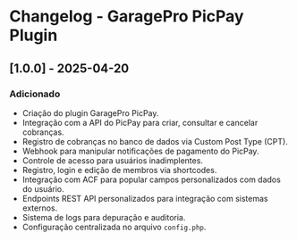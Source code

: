 # Changelog - GaragePro PicPay Plugin

## [1.0.0] - 2025-04-20
### Adicionado
- Criação do plugin GaragePro PicPay.
- Integração com a API do PicPay para criar, consultar e cancelar cobranças.
- Registro de cobranças no banco de dados via Custom Post Type (CPT).
- Webhook para manipular notificações de pagamento do PicPay.
- Controle de acesso para usuários inadimplentes.
- Registro, login e edição de membros via shortcodes.
- Integração com ACF para popular campos personalizados com dados do usuário.
- Endpoints REST API personalizados para integração com sistemas externos.
- Sistema de logs para depuração e auditoria.
- Configuração centralizada no arquivo `config.php`.
